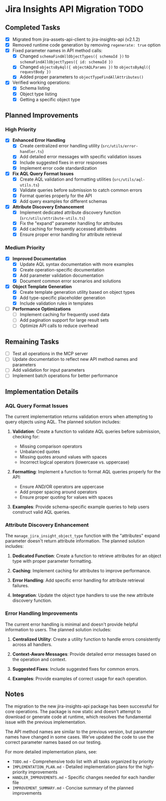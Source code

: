 # Jira Insights API Migration TODO

## Completed Tasks

- [x] Migrated from jira-assets-api-client to jira-insights-api (v2.1.2)
- [x] Removed runtime code generation by removing `regenerate: true` option
- [x] Fixed parameter names in API method calls:
  - [x] Changed `schemaFindAllObjectTypes({ schemaId })` to `schemaFindAllObjectTypes({ id: schemaId })`
  - [x] Changed `objectsByAql({ objectAQLParams })` to `objectsByAql({ requestBody })`
  - [x] Added proper parameters to `objectTypeFindAllAttributes()`
- [x] Verified working operations:
  - [x] Schema listing
  - [x] Object type listing
  - [x] Getting a specific object type

## Planned Improvements

### High Priority

- [x] **Enhanced Error Handling**
  - [x] Create centralized error handling utility (`src/utils/error-handler.ts`)
  - [x] Add detailed error messages with specific validation issues
  - [x] Include suggested fixes in error responses
  - [x] Implement error code standardization

- [x] **Fix AQL Query Format Issues**
  - [x] Create AQL validation and formatting utilities (`src/utils/aql-utils.ts`)
  - [x] Validate queries before submission to catch common errors
  - [x] Format queries properly for the API
  - [x] Add query examples for different schemas

- [x] **Attribute Discovery Enhancement**
  - [x] Implement dedicated attribute discovery function (`src/utils/attribute-utils.ts`)
  - [x] Fix the "expand" parameter handling for attributes
  - [x] Add caching for frequently accessed attributes
  - [x] Ensure proper error handling for attribute retrieval

### Medium Priority

- [x] **Improved Documentation**
  - [x] Update AQL syntax documentation with more examples
  - [x] Create operation-specific documentation
  - [x] Add parameter validation documentation
  - [x] Document common error scenarios and solutions

- [x] **Object Template Generation**
  - [x] Create template generation utility based on object types
  - [x] Add type-specific placeholder generation
  - [x] Include validation rules in templates

- [ ] **Performance Optimizations**
  - [ ] Implement caching for frequently used data
  - [ ] Add pagination support for large result sets
  - [ ] Optimize API calls to reduce overhead

## Remaining Tasks

- [ ] Test all operations in the MCP server
- [ ] Update documentation to reflect new API method names and parameters
- [ ] Add validation for input parameters
- [ ] Implement batch operations for better performance

## Implementation Details

### AQL Query Format Issues

The current implementation returns validation errors when attempting to query objects using AQL. The planned solution includes:

1. **Validation**: Create a function to validate AQL queries before submission, checking for:
   - Missing comparison operators
   - Unbalanced quotes
   - Missing quotes around values with spaces
   - Incorrect logical operators (lowercase vs. uppercase)

2. **Formatting**: Implement a function to format AQL queries properly for the API:
   - Ensure AND/OR operators are uppercase
   - Add proper spacing around operators
   - Ensure proper quoting for values with spaces

3. **Examples**: Provide schema-specific example queries to help users construct valid AQL queries.

### Attribute Discovery Enhancement

The `manage_jira_insight_object_type` function with the "attributes" expand parameter doesn't return attribute information. The planned solution includes:

1. **Dedicated Function**: Create a function to retrieve attributes for an object type with proper parameter formatting.

2. **Caching**: Implement caching for attributes to improve performance.

3. **Error Handling**: Add specific error handling for attribute retrieval failures.

4. **Integration**: Update the object type handlers to use the new attribute discovery function.

### Error Handling Improvements

The current error handling is minimal and doesn't provide helpful information to users. The planned solution includes:

1. **Centralized Utility**: Create a utility function to handle errors consistently across all handlers.

2. **Context-Aware Messages**: Provide detailed error messages based on the operation and context.

3. **Suggested Fixes**: Include suggested fixes for common errors.

4. **Examples**: Provide examples of correct usage for each operation.

## Notes

The migration to the new jira-insights-api package has been successful for core operations. The package is now static and doesn't attempt to download or generate code at runtime, which resolves the fundamental issue with the previous implementation.

The API method names are similar to the previous version, but parameter names have changed in some cases. We've updated the code to use the correct parameter names based on our testing.

For more detailed implementation plans, see:
- `TODO.md` - Comprehensive todo list with all tasks organized by priority
- `IMPLEMENTATION_PLAN.md` - Detailed implementation plans for the high-priority improvements
- `HANDLER_IMPROVEMENTS.md` - Specific changes needed for each handler file
- `IMPROVEMENT_SUMMARY.md` - Concise summary of the planned improvements
